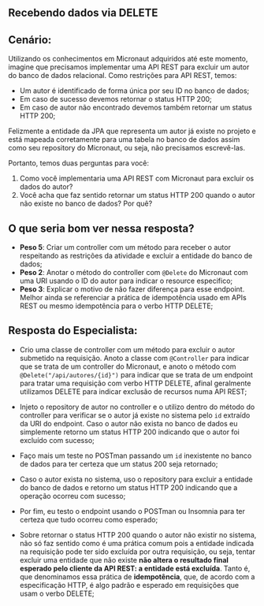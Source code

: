 ## Recebendo dados via DELETE

## Cenário:

Utilizando os conhecimentos em Micronaut adquiridos até este momento, imagine que precisamos implementar uma API REST para excluir um autor do banco de dados relacional. Como restrições para API REST, temos:

- Um autor é identificado de forma única por seu ID no banco de dados;
- Em caso de sucesso devemos retornar o status HTTP 200;
- Em caso de autor não encontrado devemos também retornar um status HTTP 200;

Felizmente a entidade da JPA que representa um autor já existe no projeto e está mapeada corretamente para uma tabela no banco de dados assim como seu repository do Micronaut, ou seja, não precisamos escrevê-las.

Portanto, temos duas perguntas para você:

1. Como você implementaria uma API REST com Micronaut para excluir os dados do autor?
2. Você acha que faz sentido retornar um status HTTP 200 quando o autor não existe no banco de dados? Por quê? 

## O que seria bom ver nessa resposta?

- **Peso 5**: Criar um controller com um método para receber o autor respeitando as restrições da atividade e excluir a entidade do banco de dados;
- **Peso 2**: Anotar o método do controller com `@Delete` do Micronaut com uma URI usando o ID do autor para indicar o resource especifico;
- **Peso 3**: Explicar o motivo de não fazer diferença para esse endpoint. Melhor ainda se referenciar a prática de idempotência usado em APIs REST ou mesmo idempotência para o verbo HTTP DELETE;

## Resposta do Especialista:

- Crio uma classe de controller com um método para excluir o autor submetido na requisição. Anoto a classe com `@Controller` para indicar que se trata de um controller do Micronaut, e anoto o método com `@Delete("/api/autores/{id}")` para indicar que se trata de um endpoint para tratar uma requisição com verbo HTTP DELETE, afinal geralmente utilizamos DELETE para indicar exclusão de recursos numa API REST;

- Injeto o repository de autor no controller e o utilizo dentro do método do controller para verificar se o autor já existe no sistema pelo `id` extraído da URI do endpoint. Caso o autor não exista no banco de dados eu simplemente retorno um status HTTP 200 indicando que o autor foi excluído com sucesso;

- Faço mais um teste no POSTman passando um `id` inexistente no banco de dados para ter certeza que um status 200 seja retornado;

- Caso o autor exista no sistema, uso o repository para excluir a entidade do banco de dados e retorno um status HTTP 200 indicando que a operação ocorreu com sucesso;

- Por fim, eu testo o endpoint usando o POSTman ou Insomnia para ter certeza que tudo ocorreu como esperado;

- Sobre retornar o status HTTP 200 quando o autor não existir no sistema, não só faz sentido como é uma prática comum pois a entidade indicada na requisição pode ter sido excluída por outra requisição, ou seja, tentar excluir uma entidade que não existe **não altera o resultado final esperado pelo cliente da API REST: a entidade está excluída**. Tanto é, que denominamos essa prática de **idempotência**, que, de acordo com a especificação HTTP, é algo padrão e esperado em requisições que usam o verbo DELETE;
